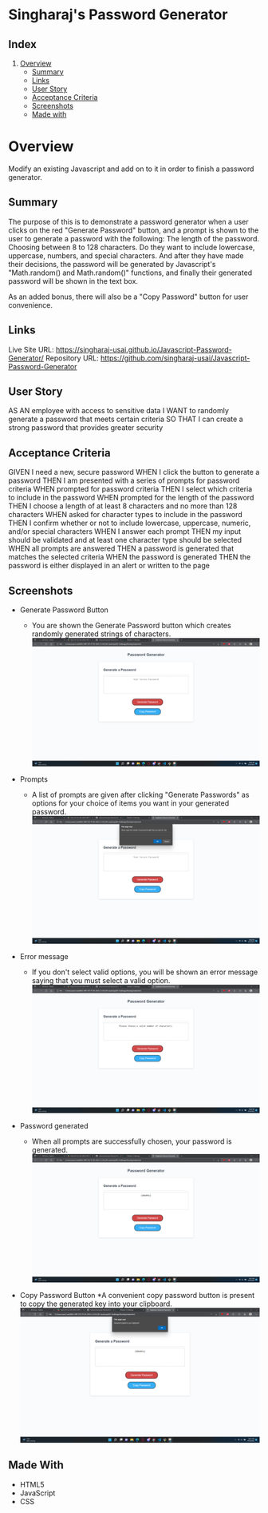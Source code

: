 # Singharaj's Password Generator

## Index
1. [Overview](#overview)
    - [Summary](#summary)
    - [Links](#links)
    - [User Story](#user-story)
    - [Acceptance Criteria](#acceptance-criteria)
    - [Screenshots](#screenshots)
    - [Made with](#made-with)

# Overview

Modify an existing Javascript and add on to it in order to finish a password generator. 

## Summary

The purpose of this is to demonstrate a password generator when a user clicks on the red "Generate Password" button,
and a prompt is shown to the user to generate a password with the following:
The length of the password.
Choosing between 8 to 128 characters.
Do they want to include lowercase, uppercase, numbers, and special characters.
And after they have made their decisions, the password will be generated by Javascript's "Math.random() and Math.random()" functions, and finally their
generated password will be shown in the text box.

As an added bonus, there will also be a "Copy Password" button for user convenience. 

## Links

Live Site URL: https://singharaj-usai.github.io/Javascript-Password-Generator/
Repository URL: https://github.com/singharaj-usai/Javascript-Password-Generator

## User Story

AS AN employee with access to sensitive data
I WANT to randomly generate a password that meets certain criteria
SO THAT I can create a strong password that provides greater security

## Acceptance Criteria

GIVEN I need a new, secure password
WHEN I click the button to generate a password
THEN I am presented with a series of prompts for password criteria
WHEN prompted for password criteria
THEN I select which criteria to include in the password
WHEN prompted for the length of the password
THEN I choose a length of at least 8 characters and no more than 128 characters
WHEN asked for character types to include in the password
THEN I confirm whether or not to include lowercase, uppercase, numeric, and/or special characters
WHEN I answer each prompt
THEN my input should be validated and at least one character type should be selected
WHEN all prompts are answered
THEN a password is generated that matches the selected criteria
WHEN the password is generated
THEN the password is either displayed in an alert or written to the page

## Screenshots
* Generate Password Button
    * You are shown the Generate Password button which creates randomly generated strings of characters.
![](./assets/Images/1.png)

* Prompts
    * A list of prompts are given after clicking "Generate Passwords" as options for your choice of items you want in your generated password.
![](./assets/Images/2.png)

* Error message
    * If you don't select valid options, you will be shown an error message saying that you must select a valid option.
![](./assets/Images/3.png)

* Password generated
    * When all prompts are successfully chosen, your password is generated.
![](./assets/Images/4.png)

* Copy Password Button
    *A  convenient copy password button is present to copy the generated key into your clipboard.
![](./assets/Images/5.png)

## Made With

* HTML5
* JavaScript
* CSS
